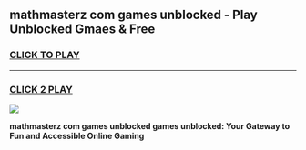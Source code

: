 
## mathmasterz com games unblocked - Play Unblocked Gmaes & Free
<h3>
<a href="https://news.freeplayer.one?title=mathmasterz_com_games_unblocked&ref=16F">CLICK TO PLAY</a></h3>
<hr>

<h3>
<a href="https://news.freeplayer.one?title=mathmasterz_com_games_unblocked&ref=16F">CLICK 2 PLAY</a>
  
</h3>

<a href="https://news.freeplayer.one?title=mathmasterz_com_games_unblocked&ref=16F/"><img src="https://clearcache.store/games.png"></a>


**mathmasterz com games unblocked games unblocked: Your Gateway to Fun and Accessible Online Gaming**
